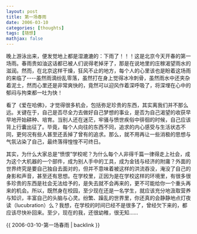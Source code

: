 ```yaml
---
layout: post
title: 第一场春雨
date: 2006-03-10
categories: [thoughts]
tags: [随想]
mathjax: false
---
```


晚上游泳出来，便发觉地上都是湿漉漉的：下雨了！！！这是北京今天开春的第一场雨。春雨贵如油这话都已被人们说得老掉牙了，那是在说地里的庄稼渴望雨水的滋润。然而，在北京这样干燥，狂风不止的地方，每个人的心里该也是盼着这场雨的来临了----虽然雨滴纷乱零落，虽然打在身上觉得冰冷刺骨，虽然雨水中还夹杂着泥土，然而心里还是非常爽快的，竟然可以迎风作着深呼吸了，将深埋在心中的郁闷与拘束都一吐为快！

看了《爱在哈佛》，才觉得很多机会，包括弥足珍贵的东西，其实离我们并不那么远。关键在于，自己是否尽全力去做好自己梦想的事业，是否为自己渴望的收获早早地开始耕种、培育。当别人还在迷茫，牢骚与愤世疾俗中徘徊的时候，自己应该背上行囊出征了。毕竟，每个人向往的东西不同，追求的内心感受与生活状态不同，更何况有些人甚至还丢掉了曾有的追求。那么，就不用再让一些消极的思想与气氛沾染了自己，最终落得惶惶不可终日。

其实，为什么大家总是“愤恨”学校呢？为什么每个人非得千篇一律得走上社会，成为这个大机器的一个部件，成为别人手中的工具，成为金钱与经济的附庸？外面的世界终究是要自己独自去面对的，但并不意味着被这样的洪流吞没，淹没了自己的身影和声音，甚至还有思想。在学校里，正因为是在学校这样的环境里，有很多很多珍贵的东西是社会无法给予的，是失去就不会再来的，更不可能给你一个重头再来的机会。所以，既然身在校园，至少现在还是一名学生，就应该充分地汲取营养与知识，丰富自己的头脑与心灵。纷繁、躁乱的世界里，你还真的会静静地点灯夜读（lucubration）么？我想，在学校的时间已经不是很多了，曾经欠下来的，都应该尽快补回来。至少，现在的我，还很幼稚，很无知……

{{ 2006-03-10-第一场春雨 | backlink }}
